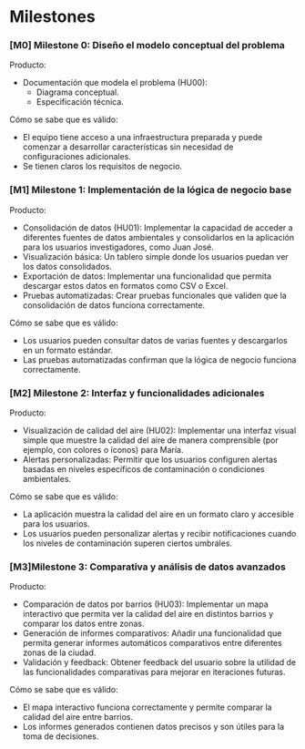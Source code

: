 # Milestones

### [M0] Milestone 0: **Diseño el modelo conceptual del problema**

Producto: 
- Documentación que modela el problema (HU00): 
    - Diagrama conceptual.
    - Especificación técnica.

Cómo se sabe que es válido:
- El equipo tiene acceso a una infraestructura preparada y puede comenzar a desarrollar características sin necesidad de configuraciones adicionales.
- Se tienen claros los requisitos de negocio.


### [M1] Milestone 1: **Implementación de la lógica de negocio base**

Producto:
- Consolidación de datos (HU01): Implementar la capacidad de acceder a diferentes fuentes de datos ambientales y consolidarlos en la aplicación para los usuarios investigadores, como Juan José.
- Visualización básica: Un tablero simple donde los usuarios puedan ver los datos consolidados.
- Exportación de datos: Implementar una funcionalidad que permita descargar estos datos en formatos como CSV o Excel.
- Pruebas automatizadas: Crear pruebas funcionales que validen que la consolidación de datos funciona correctamente.

Cómo se sabe que es válido:
- Los usuarios pueden consultar datos de varias fuentes y descargarlos en un formato estándar.
- Las pruebas automatizadas confirman que la lógica de negocio funciona correctamente.


### [M2] Milestone 2: **Interfaz y funcionalidades adicionales**

Producto:
- Visualización de calidad del aire (HU02): Implementar una interfaz visual simple que muestre la calidad del aire de manera comprensible (por ejemplo, con colores o íconos) para María.
- Alertas personalizadas: Permitir que los usuarios configuren alertas basadas en niveles específicos de contaminación o condiciones ambientales.

Cómo se sabe que es válido:
- La aplicación muestra la calidad del aire en un formato claro y accesible para los usuarios.
- Los usuarios pueden personalizar alertas y recibir notificaciones cuando los niveles de contaminación superen ciertos umbrales.


### [M3]Milestone 3: **Comparativa y análisis de datos avanzados**

Producto:
- Comparación de datos por barrios (HU03): Implementar un mapa interactivo que permita ver la calidad del aire en distintos barrios y comparar los datos entre zonas.
- Generación de informes comparativos: Añadir una funcionalidad que permita generar informes automáticos comparativos entre diferentes zonas de la ciudad.
- Validación y feedback: Obtener feedback del usuario sobre la utilidad de las funcionalidades comparativas para mejorar en iteraciones futuras.

Cómo se sabe que es válido:
- El mapa interactivo funciona correctamente y permite comparar la calidad del aire entre barrios.
- Los informes generados contienen datos precisos y son útiles para la toma de decisiones.
